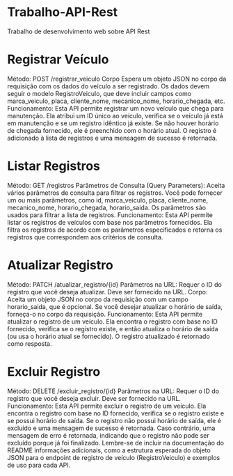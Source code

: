 # Trabalho-API-Rest
Trabalho de desenvolvimento web sobre API Rest

# Registrar Veículo
Método: POST /registrar_veiculo
Corpo Espera um objeto JSON no corpo da requisição com os dados do veículo a ser registrado. Os dados devem seguir o modelo RegistroVeiculo, que deve incluir campos como marca_veiculo, placa, cliente_nome, mecanico_nome, horario_chegada, etc.
Funcionamento: Esta API permite registrar um novo veículo que chega para manutenção. Ela atribui um ID único ao veículo, verifica se o veículo já está em manutenção e se um registro idêntico já existe. Se não houver horário de chegada fornecido, ele é preenchido com o horário atual. O registro é adicionado à lista de registros e uma mensagem de sucesso é retornada.

# Listar Registros 
Método: GET /registros
Parâmetros de Consulta (Query Parameters): Aceita vários parâmetros de consulta para filtrar os registros. Você pode fornecer um ou mais parâmetros, como id, marca_veiculo, placa, cliente_nome, mecanico_nome, horario_chegada, horario_saida. Os parâmetros são usados para filtrar a lista de registros.
Funcionamento: Esta API permite listar os registros de veículos com base nos parâmetros fornecidos. Ela filtra os registros de acordo com os parâmetros especificados e retorna os registros que correspondem aos critérios de consulta.

# Atualizar Registro
Método: PATCH /atualizar_registro/{id}
Parâmetros na URL: Requer o ID do registro que você deseja atualizar. Deve ser fornecido na URL.
Corpo: Aceita um objeto JSON no corpo da requisição com um campo horario_saida, que é opcional. Se você desejar atualizar o horário de saída, forneça-o no corpo da requisição.
Funcionamento: Esta API permite atualizar o registro de um veículo. Ela encontra o registro com base no ID fornecido, verifica se o registro existe, e então atualiza o horário de saída (ou usa o horário atual se fornecido). O registro atualizado é retornado como resposta.

# Excluir Registro
Método: DELETE /excluir_registro/{id}
Parâmetros na URL: Requer o ID do registro que você deseja excluir. Deve ser fornecido na URL.
Funcionamento: Esta API permite excluir o registro de um veículo. Ela encontra o registro com base no ID fornecido, verifica se o registro existe e se possui horário de saída. Se o registro não possui horário de saída, ele é excluído e uma mensagem de sucesso é retornada. Caso contrário, uma mensagem de erro é retornada, indicando que o registro não pode ser excluído porque já foi finalizado.
Lembre-se de incluir na documentação do README informações adicionais, como a estrutura esperada do objeto JSON para o endpoint de registro de veículo (RegistroVeiculo) e exemplos de uso para cada API.